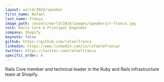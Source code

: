 ```yaml
---
layout: world/2024/speaker
first_name: Rafael
last_name: França
image_path: /assets/world/2024/images/speakers/r-franca.jpg
role: Rails Core & Principal Engineer
company: Shopify
keynote: false
github: https://github.com/rafaelfranca
linkedin: https://www.linkedin.com/in/rafaelmfranca/
twitter: https://twitter.com/rafaelfranca
specific_order: 4
---
```


Rails Core member and technical leader in the Ruby and Rails infrastructure team at Shopify.
